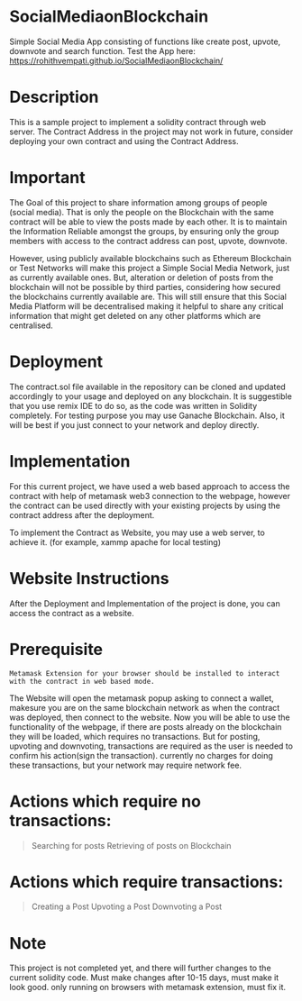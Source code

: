 # SocialMediaonBlockchain

Simple Social Media App consisting of functions like create post, upvote, downvote and search function.
Test the App here: https://rohithvempati.github.io/SocialMediaonBlockchain/

# Description

This is a sample project to implement a solidity contract through web server. The Contract Address in the project may not work in future, consider deploying your own contract and using the Contract Address.

# Important

The Goal of this project to share information among groups of people (social media). That is only the people on the Blockchain with the same contract will be able to view the posts made by each other. It is to maintain the Information Reliable amongst the groups, by ensuring only the group members with access to the contract address can post, upvote, downvote.

However, using publicly available blockchains such as Ethereum Blockchain or Test Networks will make this project a Simple Social Media Network, just as currently available ones. But, alteration or deletion of posts from the blockchain will not be possible by third parties, considering how secured the blockchains currently available are. This will still ensure that this Social Media Platform will be decentralised making it helpful to share any critical information that might get deleted on any other platforms which are centralised.


# Deployment

The contract.sol file available in the repository can be cloned and updated accordingly to your usage and deployed on any blockchain.
It is suggestible that you use remix IDE to do so, as the code was written in Solidity completely. For testing purpose you may use Ganache Blockchain.
Also, it will be best if you just connect to your network and deploy directly. 


# Implementation

For this current project, we have used a web based approach to access the contract with help of metamask web3 connection to the webpage, however the contract can be used directly with your existing projects by using the contract address after the deployment. 

To implement the Contract as Website, you may use a web server, to achieve it. (for example, xammp apache for local testing)


# Website Instructions

After the Deployment and Implementation of the project is done, you can access the contract as a website.

  # Prerequisite
    Metamask Extension for your browser should be installed to interact with the contract in web based mode.

The Website will open the metamask popup asking to connect a wallet, makesure you are on the same blockchain network as when the contract was deployed, then connect to the website.
Now you will be able to use the functionality of the webpage, if there are posts already on the blockchain they will be loaded, which requires no transactions. 
But for posting, upvoting and downvoting, transactions are required as the user is needed to confirm his action(sign the transaction). currently no charges for doing these transactions, but your network may require network fee.

# Actions which require no transactions:
 > Searching for posts
 > Retrieving of posts on Blockchain

# Actions which require transactions:
 > Creating a Post
 > Upvoting a Post
 > Downvoting a Post

# Note
This project is not completed yet, and there will further changes to the current solidity code.
Must make changes after 10-15 days, must make it look good. only running on browsers with metamask extension, must fix it.



